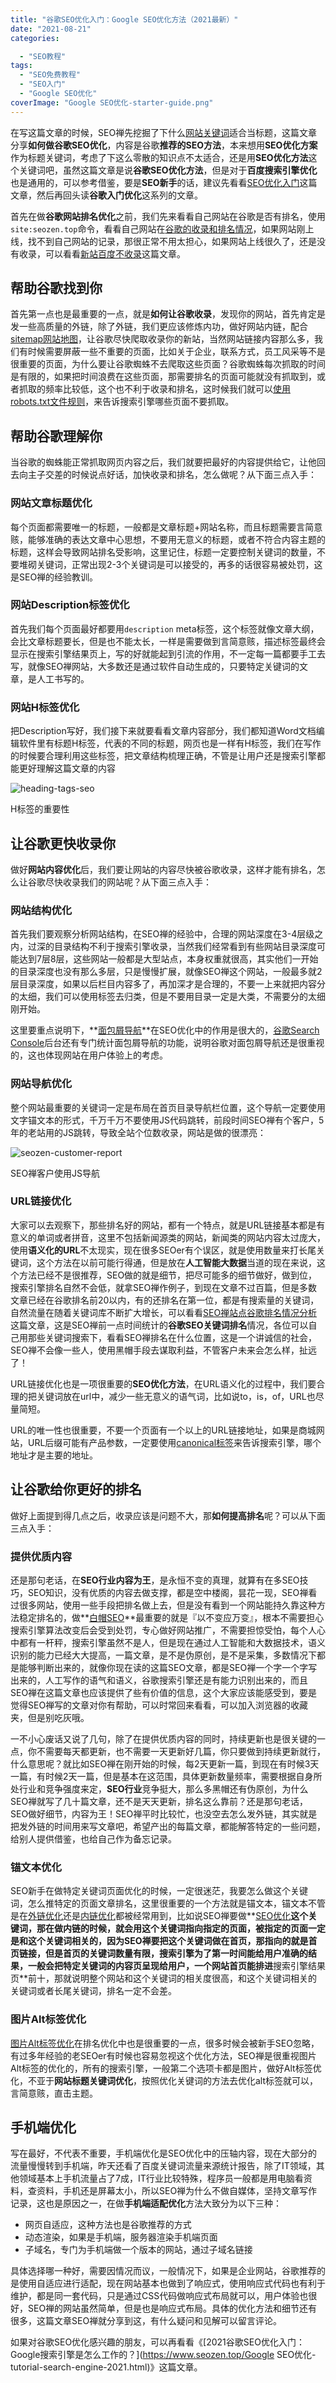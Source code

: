 ```yaml
---
title: "谷歌SEO优化入门：Google SEO优化方法（2021最新）"
date: "2021-08-21"
categories: 

  - "SEO教程"
tags: 
  - "SEO免费教程"
  - "SEO入门"
  - "Google SEO优化"
coverImage: "Google SEO优化-starter-guide.png"
---
```


在写这篇文章的时候，SEO禅先挖掘了下什么[网站关键词](https://www.seozen.top/seo-search-keywords-google-2021.html)适合当标题，这篇文章分享**如何做谷歌SEO优化**，内容是谷歌**推荐的SEO方法**，本来想用**SEO优化方案**作为标题关键词，考虑了下这么零散的知识点不太适合，还是用**SEO优化方法**这个关键词吧，虽然这篇文章是说**谷歌SEO优化方法**，但是对于**百度搜索引擎优化**也是通用的，可以参考借鉴，要是**SEO新手**的话，建议先看看[SEO优化入门](https://www.seozen.top/SEO教程-first-step.html)这篇文章，然后再回头读**谷歌入门优化**这系列的文章。

首先在做**谷歌网站排名优化**之前，我们先来看看自己网站在谷歌是否有排名，使用`site:seozen.top`命令，看看自己网站在[谷歌的收录和排名情况](https://www.seozen.top/seozen-google-ranking-july.html)，如果网站刚上线，找不到自己网站的记录，那很正常不用太担心，如果网站上线很久了，还是没有收录，可以看看[新站百度不收录](https://www.seozen.top/baidu-index-seo-bad.html)这篇文章。

## 帮助谷歌找到你

首先第一点也是最重要的一点，就是**如何让谷歌收录**，发现你的网站，首先肯定是发一些高质量的外链，除了外链，我们更应该修炼内功，做好网站内链，配合[sitemap网站地图](https://www.seozen.top/what-sitemap-is.html)，让谷歌尽快爬取收录你的新站，当然网站链接内容那么多，我们有时候需要屏蔽一些不重要的页面，比如关于企业，联系方式，员工风采等不是很重要的页面，为什么要让谷歌蜘蛛不去爬取这些页面？谷歌蜘蛛每次抓取的时间是有限的，如果把时间浪费在这些页面，那需要排名的页面可能就没有抓取到，或者抓取的频率比较低，这个也不利于收录和排名，这时候我们就可以[使用robots.txt文件规则](https://www.seozen.top/robots-seo.html)，来告诉搜索引擎哪些页面不要抓取。

## 帮助谷歌理解你

当谷歌的蜘蛛能正常抓取网页内容之后，我们就要把最好的内容提供给它，让他回去向主子交差的时候说点好话，加快收录和排名，怎么做呢？从下面三点入手：

### 网站文章标题优化

每个页面都需要唯一的标题，一般都是文章标题+网站名称，而且标题需要言简意赅，能够准确的表达文章中心思想，不要用无意义的标题，或者不符合内容主题的标题，这样会导致网站排名受影响，这里记住，标题一定要控制关键词的数量，不要堆砌关键词，正常出现2-3个关键词是可以接受的，再多的话很容易被处罚，这是SEO禅的经验教训。

### 网站Description标签优化

首先我们每个页面最好都要用`description` meta标签，这个标签就像文章大纲，会比文章标题要长，但是也不能太长，一样是需要做到言简意赅，描述标签最终会显示在搜索引擎结果页上，写的好就能起到引流的作用，不一定每一篇都要手工去写，就像SEO禅网站，大多数还是通过软件自动生成的，只要特定关键词的文章，是人工书写的。

### 网站H标签优化

把Description写好，我们接下来就要看看文章内容部分，我们都知道Word文档编辑软件里有标题H标签，代表的不同的标题，网页也是一样有H标签，我们在写作的时候要合理利用这些标签，把文章结构梳理正确，不管是让用户还是搜索引擎都能更好理解这篇文章的内容

![heading-tags-seo](images/heading-tags-seo.png)

H标签的重要性

## 让谷歌更快收录你

做好**网站内容优化**后，我们要让网站的内容尽快被谷歌收录，这样才能有排名，怎么让谷歌尽快收录我们的网站呢？从下面三点入手：

### 网站结构优化

首先我们要观察分析网站结构，在SEO禅的经验中，合理的网站深度在3-4层级之内，过深的目录结构不利于搜索引擎收录，当然我们经常看到有些网站目录深度可能达到7层8层，这些网站一般都是大型站点，本身权重就很高，其实他们一开始的目录深度也没有那么多层，只是慢慢扩展，就像SEO禅这个网站，一般最多就2层目录深度，如果以后栏目内容多了，再加深才是合理的，不要一上来就把内容分的太细，我们可以使用标签去归类，但是不要用目录一定是大类，不需要分的太细刚开始。

这里要重点说明下，**[面包屑导航](https://developers.google.com/search/docs/beginner/seo-starter-guide#usebreadcrumbs)**在SEO优化中的作用是很大的，[谷歌Search Console](https://www.seozen.top/google-search-console-seo.html)后台还有专门统计面包屑导航的功能，说明谷歌对面包屑导航还是很重视的，这也体现网站在用户体验上的考虑。

### 网站导航优化

整个网站最重要的关键词一定是布局在首页目录导航栏位置，这个导航一定要使用文字锚文本的形式，千万千万不要使用JS代码跳转，前段时间SEO禅有个客户，5年的老站用的JS跳转，导致全站个位数收录，网站是做的很漂亮：

![seozen-customer-report](images/seozen-customer-report-1024x640.png)

SEO禅客户使用JS导航

### URL链接优化

大家可以去观察下，那些排名好的网站，都有一个特点，就是URL链接基本都是有意义的单词或者拼音，这里不包括新闻源类的网站，新闻类的网站内容太过庞大，使用**语义化的URL**不太现实，现在很多SEOer有个误区，就是使用数量来打长尾关键词，这个方法在以前可能行得通，但是放在**人工智能大数据**当道的现在来说，这个方法已经不是很推荐，SEO做的就是细节，把尽可能多的细节做好，做到位，搜索引擎排名自然不会低，就拿SEO禅作例子，到现在文章不过百篇，但是多数文章已经在谷歌排名前20以内，有的还排名在第一位，都是有搜索量的关键词，自然流量在随着关键词库不断扩大增长，可以看看[SEO禅站点谷歌排名情况分析](https://www.seozen.top/seozen-google-ranking-july.html)这篇文章，这是SEO禅前一点时间统计的**谷歌SEO关键词排名**情况，各位可以自己用那些关键词搜索下，看看SEO禅排名在什么位置，这是一个讲诚信的社会，SEO禅不会像一些人，使用黑帽手段去谋取利益，不管客户未来会怎么样，扯远了！

URL链接优化也是一项很重要的**SEO优化方法**，在URL语义化的过程中，我们要合理的把关键词放在url中，减少一些无意义的语气词，比如说to，is，of，URL也尽量简短。

URL的唯一性也很重要，不要一个页面有一个以上的URL链接地址，如果是商城网站，URL后缀可能有产品参数，一定要使用[canonical标签](https://www.seozen.top/seo-canonical.html)来告诉搜索引擎，哪个地址才是主要的地址。

## 让谷歌给你更好的排名

做好上面提到得几点之后，收录应该是问题不大，那**如何提高排名**呢？可以从下面三点入手：

### 提供优质内容

还是那句老话，在**SEO行业内容为王**，是永恒不变的真理，就算有在多SEO技巧，SEO知识，没有优质的内容去做支撑，都是空中楼阁，昙花一现，SEO禅看过很多网站，使用一些手段把排名做上去，但是没有看到一个网站能持久靠这种方法稳定排名的，做**[白帽SEO](https://baike.baidu.com/item/白帽SEO/723196)**最重要的就是『以不变应万变』，根本不需要担心搜索引擎算法改变后会受到处罚，专心做好网站推广，不需要担惊受怕，每个人心中都有一杆秤，搜索引擎虽然不是人，但是现在通过人工智能和大数据技术，语义识别的能力已经大大提高，一篇文章，是不是伪原创，是不是采集，多数情况下都是能够判断出来的，就像你现在读的这篇SEO文章，都是SEO禅一个字一个字写出来的，人工写作的语气和语义，谷歌搜索引擎还是有能力识别出来的，而且SEO禅在这篇文章也应该提供了些有价值的信息，这个大家应该能感受到，要是觉得SEO禅写的文章对你有帮助，可以时常回来看看，可以加入浏览器的收藏夹，但是别吃灰哦。

一不小心废话又说了几句，除了在提供优质内容的同时，持续更新也是很关键的一点，你不需要每天都更新，也不需要一天更新好几篇，你只要做到持续更新就行，什么意思呢？就比如SEO禅在刚开始的时候，每2天更新一篇，到现在有时候3天一篇，有时候2天一篇，但是基本在这范围，具体更新数量频率，需要根据自身所处行业和竞争强度来定，**SEO行业**竞争挺大，那么多黑帽还有伪原创，为什么SEO禅就写了几十篇文章，还不是天天更新，排名这么靠前？还是那句老话，SEO做好细节，内容为王！SEO禅平时比较忙，也没空去怎么发外链，其实就是把发外链的时间用来写文章吧，希望产出的每篇文章，都能解答特定的一些问题，给别人提供借鉴，也给自己作为备忘记录。

### 锚文本优化

SEO新手在做特定关键词页面优化的时候，一定很迷茫，我要怎么做这个关键词，怎么推特定的页面文章排名，这里很重要的一个方法就是锚文本，锚文本不管是在[外链优化](https://www.seozen.top/website-external-links.html)还是[内链优化](https://www.seozen.top/internal-link-build-seo.html)都被经常用到，比如说SEO禅要做**[SEO优化](https://www.seozen.top)**这个关键词，那在做内链的时候，就会用这个关键词指向指定的页面，被指定的页面一定是和这个关键词相关的，因为SEO禅要把这个关键词做在首页，那指向的就是首页链接，但是首页的关键词数量有限，搜索引擎为了第一时间能给用户准确的结果，一般会把特定关键词的内容页呈现给用户，一个网站首页能排进**搜索引擎结果页**前十，那就说明整个网站和这个关键词的相关度很高，和这个关键词相关的关键词或者长尾关键词，排名一定不会差。

### 图片Alt标签优化

[图片Alt标签优化](https://www.seozen.top/seo-image-alt.html)在排名优化中也是很重要的一点，很多时候会被新手SEO忽略，有过多年经验的老SEOer有时候也容易忽视这个优化方法，SEO禅是很重视图片Alt标签的优化的，所有的搜索引擎，一般第二个选项卡都是图片，做好Alt标签优化，不亚于**网站标题关键词优化**，按照优化关键词的方法去优化alt标签就可以，言简意赅，直击主题。

## 手机端优化

写在最好，不代表不重要，手机端优化是SEO优化中的压轴内容，现在大部分的流量慢慢转到手机端，昨天还看了百度关键词流量来源统计报告，除了IT领域，其他领域基本上手机流量占了7成，IT行业比较特殊，程序员一般都是用电脑看资料，查资料，手机还是屏幕太小，所以SEO禅为什么不做自媒体，坚持文章写作记录，这也是原因之一，在做**手机端适配优化**方法大致分为以下三种：

- 网页自适应，这种方法也是谷歌推荐的方式
- 动态渲染，如果是手机端，服务器渲染手机端页面
- 子域名，专门为手机端做一个版本的网站，通过子域名链接

具体选择哪一种好，需要因情况而议，一般情况下，如果是企业网站，谷歌推荐的是使用自适应进行适配，现在网站基本也做到了响应式，使用响应式代码也有利于维护，都是同一套代码，只是通过CSS代码做响应式布局就可以，用户体验也很好，SEO禅的网站虽然简单，但是也是响应式布局。具体的优化方法和细节还有很多，这篇文章SEO禅就分享到这，有什么疑问和见解可以留言评论。

如果对谷歌SEO优化感兴趣的朋友，可以再看看《[2021谷歌SEO优化入门：Google搜索引擎是怎么工作的？](https://www.seozen.top/Google SEO优化-tutorial-search-engine-2021.html)》这篇文章。
